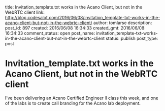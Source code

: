 title: Invitation_template.txt works in the Acano Client, but not in the WebRTC client
link: http://blog.codesalot.com/2016/06/08/invitation_template-txt-works-in-the-acano-client-but-not-in-the-webrtc-client/
author: tomlarse
description: 
post_id: 897
created: 2016/06/08 16:34:33
created_gmt: 2016/06/08 16:34:33
comment_status: open
post_name: invitation_template-txt-works-in-the-acano-client-but-not-in-the-webrtc-client
status: publish
post_type: post

# Invitation_template.txt works in the Acano Client, but not in the WebRTC client

I've been delivering an Acano Certified Engineer II class this week, and one of the labs is to create call branding for the Acano lab deployment.